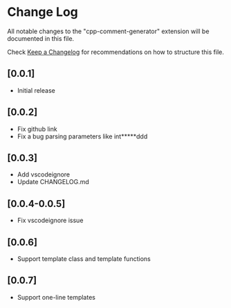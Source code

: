 # Change Log

All notable changes to the "cpp-comment-generator" extension will be documented in this file.

Check [Keep a Changelog](http://keepachangelog.com/) for recommendations on how to structure this file.

## [0.0.1]

- Initial release

## [0.0.2]

- Fix github link
- Fix a bug parsing parameters like int*****ddd

## [0.0.3]
- Add vscodeignore
- Update CHANGELOG.md 

## [0.0.4-0.0.5]
- Fix vscodeignore issue

## [0.0.6]
- Support template class and template functions

## [0.0.7]
- Support one-line templates

